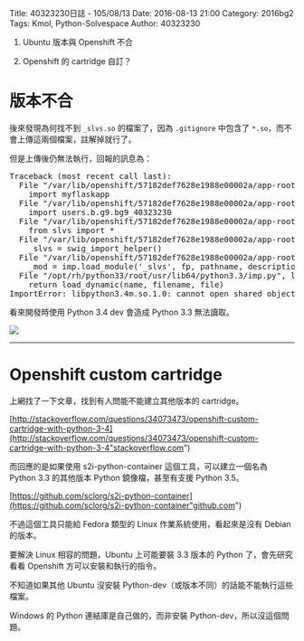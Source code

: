 Title: 40323230日誌 - 105/08/13
Date: 2016-08-13 21:00
Category: 2016bg2
Tags: Kmol, Python-Solvespace
Author: 40323230


1. Ubuntu 版本與 Openshift 不合

1. Openshift 的 cartridge 自訂？

<!-- PELICAN_END_SUMMARY -->

版本不合
===

後來發現為何找不到 `_slvs.so` 的檔案了，因為 `.gitignore` 中包含了 `*.so`，而不會上傳這兩個檔案，註解掉就行了。

但是上傳後仍無法執行，回報的訊息為：

<pre>
Traceback (most recent call last):
  File "/var/lib/openshift/57182def7628e1988e00002a/app-root/runtime/repo/wsgi.py", line 5, in <module>
    import myflaskapp
  File "/var/lib/openshift/57182def7628e1988e00002a/app-root/runtime/repo/myflaskapp.py", line 18, in <module>
    import users.b.g9.bg9_40323230
  File "/var/lib/openshift/57182def7628e1988e00002a/app-root/runtime/repo/users/b/g9/bg9_40323230.py", line 2, in <module>
    from slvs import *
  File "/var/lib/openshift/57182def7628e1988e00002a/app-root/runtime/repo/slvs.py", line 28, in <module>
    _slvs = swig_import_helper()
  File "/var/lib/openshift/57182def7628e1988e00002a/app-root/runtime/repo/slvs.py", line 24, in swig_import_helper
    _mod = imp.load_module('_slvs', fp, pathname, description)
  File "/opt/rh/python33/root/usr/lib64/python3.3/imp.py", line 183, in load_module
    return load_dynamic(name, filename, file)
ImportError: libpython3.4m.so.1.0: cannot open shared object file: No such file or directory
</pre>

看來開發時使用 Python 3.4 dev 會造成 Python 3.3 無法讀取。

<img src="http://i.imgur.com/jUsRUi4.jpg" >

<hr>

Openshift custom cartridge
===

上網找了一下文章，找到有人問能不能建立其他版本的 cartridge。

[http://stackoverflow.com/questions/34073473/openshift-custom-cartridge-with-python-3-4](http://stackoverflow.com/questions/34073473/openshift-custom-cartridge-with-python-3-4"stackoverflow.com")

而回應的是如果使用 s2i-python-container 這個工具，可以建立一個名為 Python 3.3 的其他版本 Python 鏡像檔，甚至有支援 Python 3.5。

[https://github.com/sclorg/s2i-python-container](https://github.com/sclorg/s2i-python-container"github.com")

不過這個工具只能給 Fedora 類型的 Linux 作業系統使用，看起來是沒有 Debian 的版本。

要解決 Linux 相容的問題，Ubuntu 上可能要裝 3.3 版本的 Python 了，會先研究看看 Openshift 方可以安裝和執行的指令。

不知道如果其他 Ubuntu 沒安裝 Python-dev（或版本不同）的話能不能執行這些檔案。

Windows 的 Python 連結庫是自己做的，而非安裝 Python-dev，所以沒這個問題。
